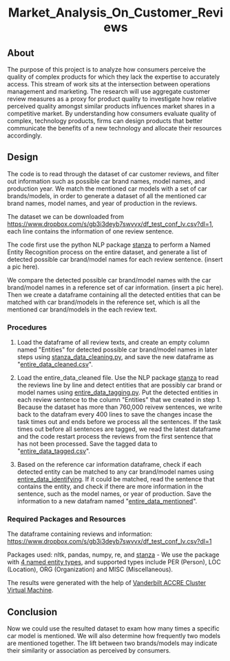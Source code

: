 <h1 align="center">Market_Analysis_On_Customer_Reviews</h1>




## About 

The purpose of this project is to analyze how consumers perceive the quality of complex products for which they lack the expertise to accurately access. This stream of work sits at the intersection between operations management and marketing. The research will use aggregate customer review measures as a proxy for product quality to investigate how relative perceived quality amongst similar products influences market shares in a competitive market.
By understanding how consumers evaluate quality of complex, technology products, firms can design products that better communicate the benefits of a new technology and allocate their resources accordingly.

## Design
The code is to read through the dataset of car customer reviews, and filter out information such as possible car brand names, model names, and production year. We match the mentioned car models with a set of car brands/models, in order to generate a dataset of all the mentioned car brand names, model names, and year of production in the reviews. 

The dataset we can be downloaded from https://www.dropbox.com/s/gb3i3deyb7swvvx/df_test_conf_lv.csv?dl=1, each line contains the information of one review sentence. 

The code first use the python NLP package [stanza](https://stanfordnlp.github.io/stanza/) to perform a Named Entity Recognition process on the entire dataset, and generate a list of detected possible car brand/model names for each review sentence. (insert a pic here).

We compare the detected possible car brand/model names with the car brand/model names in a reference set of car information. (insert a pic here). Then we create a dataframe containing all the detected entities that can be matched with car brand/models in the reference set, which is all the mentioned car brand/models in the each review text. 


### Procedures

1. Load the dataframe of all review texts, and create an empty column named "Entities" for detected possible car brand/model names in later steps using [stanza_data_cleaning.py](https://github.com/ScarlettHuang1/Analysis_On_Customer_Reviews-/blob/main/stanza_data_cleaning.py), and save the new dataframe as "[entire_data_cleaned.csv](https://1drv.ms/u/s!AoWQe4vzVrOkgRnz6Ly9M6STheYh?e=U0M0Jt)".

2. Load the entire_data_cleaned file. Use the NLP package [stanza](https://stanfordnlp.github.io/stanza/) to read the reviews line by line and detect entities that are possibly car brand or model names using [entire_data_tagging.py](https://github.com/ScarlettHuang1/Analysis_On_Customer_Reviews-/blob/main/entire_data_tagging.py). Put the detected entities in each review sentence to the column "Entities" that we created in step 1. Because the dataset has more than 760,000 reivew sentences, we write back to the datafram every 400 lines to save the changes incase the task times out and ends before we process all the sentences. If the task times out before all sentences are tagged, we read the latest dataframe and the code restart process the reviews from the first sentence that has not been processed. Save the tagged data to "[entire_data_tagged.csv](https://1drv.ms/u/s!AoWQe4vzVrOkgQ91Ip0Egrjn_bmb?e=4BISrC)".

3. Based on the reference car information dataframe, check if each detected entity can be matched to any car brand/model names using [entire_data_identifying](https://github.com/ScarlettHuang1/Analysis_On_Customer_Reviews-/blob/main/entire_data_identifying.py). If it could be matched, read the sentence that contains the entity, and check if there are more information in the sentence, such as the model names, or year of production. Save the information to a new datafram named "[entire_data_mentioned](https://1drv.ms/x/s!AoWQe4vzVrOkgRJVUHgfRaF6fCl5?e=QGqoez)".

### Required Packages and Resources

The dataframe containing reviews and information: https://www.dropbox.com/s/gb3i3deyb7swvvx/df_test_conf_lv.csv?dl=1

Packages used: nltk, pandas, numpy, re, and [stanza](https://stanfordnlp.github.io/stanza/)  - We use the package with [4 named entity types](https://stanfordnlp.github.io/stanza/available_models.html), and supported types include PER (Person), LOC (Location), ORG (Organization) and MISC (Miscellaneous).
  
The results were generated with the help of [Vanderbilt ACCRE Cluster Virtual Machine](https://www.vanderbilt.edu/accre/documentation/python/#installing-additional-packages-with-virtual-environments). 

## Conclusion
Now we could use the resulted dataset to exam how many times a specific car model is mentioned. We will also determine how frequently two models are mentioned together. The lift between two brands/models may indicate their similarity or association as perceived by consumers.
